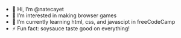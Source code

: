 - 👋 Hi, I’m @natecayet
- 👀 I’m interested in making browser games
- 🌱 I’m currently learning html, css, and javascipt in freeCodeCamp
- ⚡ Fun fact: soysauce taste good on everything!

<!---
natecayet/natecayet is a ✨ special ✨ repository because its `README.md` (this file) appears on your GitHub profile.
You can click the Preview link to take a look at your changes.
--->
